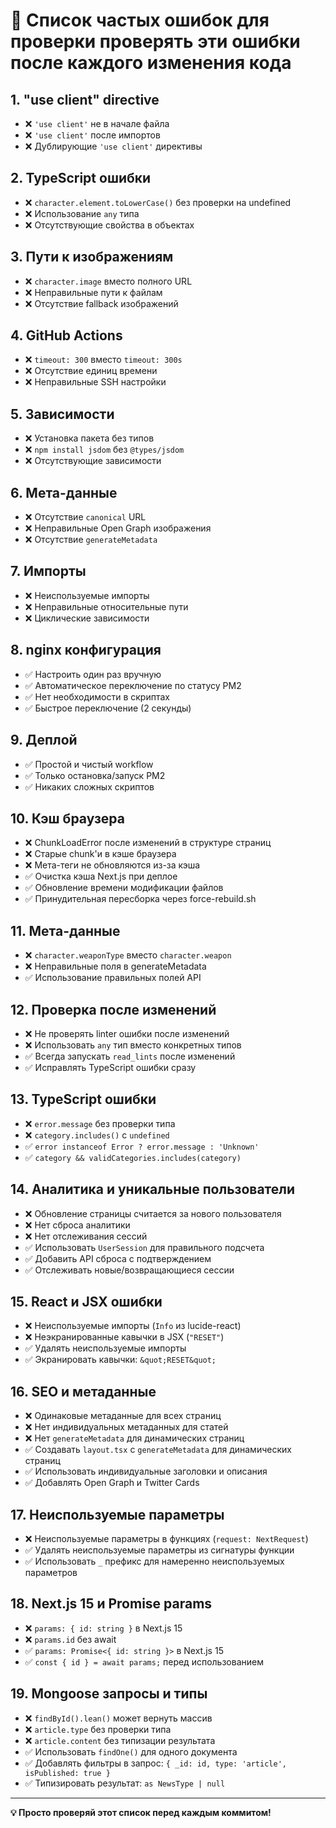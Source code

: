 # 🚨 Список частых ошибок для проверки проверять эти ошибки после каждого изменения кода

## **1. "use client" directive**
- ❌ `'use client'` не в начале файла
- ❌ `'use client'` после импортов
- ❌ Дублирующие `'use client'` директивы

## **2. TypeScript ошибки**
- ❌ `character.element.toLowerCase()` без проверки на undefined
- ❌ Использование `any` типа
- ❌ Отсутствующие свойства в объектах

## **3. Пути к изображениям**
- ❌ `character.image` вместо полного URL
- ❌ Неправильные пути к файлам
- ❌ Отсутствие fallback изображений

## **4. GitHub Actions**
- ❌ `timeout: 300` вместо `timeout: 300s`
- ❌ Отсутствие единиц времени
- ❌ Неправильные SSH настройки

## **5. Зависимости**
- ❌ Установка пакета без типов
- ❌ `npm install jsdom` без `@types/jsdom`
- ❌ Отсутствующие зависимости

## **6. Мета-данные**
- ❌ Отсутствие `canonical` URL
- ❌ Неправильные Open Graph изображения
- ❌ Отсутствие `generateMetadata`

## **7. Импорты**
- ❌ Неиспользуемые импорты
- ❌ Неправильные относительные пути
- ❌ Циклические зависимости

## **8. nginx конфигурация**
- ✅ Настроить один раз вручную
- ✅ Автоматическое переключение по статусу PM2
- ✅ Нет необходимости в скриптах
- ✅ Быстрое переключение (2 секунды)

## **9. Деплой**
- ✅ Простой и чистый workflow
- ✅ Только остановка/запуск PM2
- ✅ Никаких сложных скриптов

## **10. Кэш браузера**
- ❌ ChunkLoadError после изменений в структуре страниц
- ❌ Старые chunk'и в кэше браузера
- ❌ Мета-теги не обновляются из-за кэша
- ✅ Очистка кэша Next.js при деплое
- ✅ Обновление времени модификации файлов
- ✅ Принудительная пересборка через force-rebuild.sh

## **11. Мета-данные**
- ❌ `character.weaponType` вместо `character.weapon`
- ❌ Неправильные поля в generateMetadata
- ✅ Использование правильных полей API

## **12. Проверка после изменений**
- ❌ Не проверять linter ошибки после изменений
- ❌ Использовать `any` тип вместо конкретных типов
- ✅ Всегда запускать `read_lints` после изменений
- ✅ Исправлять TypeScript ошибки сразу

## **13. TypeScript ошибки**
- ❌ `error.message` без проверки типа
- ❌ `category.includes()` с `undefined`
- ✅ `error instanceof Error ? error.message : 'Unknown'`
- ✅ `category && validCategories.includes(category)`

## **14. Аналитика и уникальные пользователи**
- ❌ Обновление страницы считается за нового пользователя
- ❌ Нет сброса аналитики
- ❌ Нет отслеживания сессий
- ✅ Использовать `UserSession` для правильного подсчета
- ✅ Добавить API сброса с подтверждением
- ✅ Отслеживать новые/возвращающиеся сессии

## **15. React и JSX ошибки**
- ❌ Неиспользуемые импорты (`Info` из lucide-react)
- ❌ Неэкранированные кавычки в JSX (`"RESET"`)
- ✅ Удалять неиспользуемые импорты
- ✅ Экранировать кавычки: `&quot;RESET&quot;`

## **16. SEO и метаданные**
- ❌ Одинаковые метаданные для всех страниц
- ❌ Нет индивидуальных метаданных для статей
- ❌ Нет `generateMetadata` для динамических страниц
- ✅ Создавать `layout.tsx` с `generateMetadata` для динамических страниц
- ✅ Использовать индивидуальные заголовки и описания
- ✅ Добавлять Open Graph и Twitter Cards

## **17. Неиспользуемые параметры**
- ❌ Неиспользуемые параметры в функциях (`request: NextRequest`)
- ✅ Удалять неиспользуемые параметры из сигнатуры функции
- ✅ Использовать `_` префикс для намеренно неиспользуемых параметров

## **18. Next.js 15 и Promise params**
- ❌ `params: { id: string }` в Next.js 15
- ❌ `params.id` без await
- ✅ `params: Promise<{ id: string }>` в Next.js 15
- ✅ `const { id } = await params;` перед использованием

## **19. Mongoose запросы и типы**
- ❌ `findById().lean()` может вернуть массив
- ❌ `article.type` без проверки типа
- ❌ `article.content` без типизации результата
- ✅ Использовать `findOne()` для одного документа
- ✅ Добавлять фильтры в запрос: `{ _id: id, type: 'article', isPublished: true }`
- ✅ Типизировать результат: `as NewsType | null`

---

**💡 Просто проверяй этот список перед каждым коммитом!**

